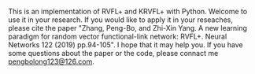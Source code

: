 This is an implementation of RVFL+ and KRVFL+ with Python. Welcome to use it in your research. If you would like to apply it in your reseaches, please cite the paper "Zhang, Peng-Bo, and Zhi-Xin Yang. A new learning paradigm for random vector functional-link network: RVFL+. Neural Networks 122 (2019) pp.94-105". I hope that it may help you. If you have some questions about the paper or the code, please connact me pengbolong123@126.com.
